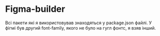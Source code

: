 # Figma-builder
Всі пакети які я використовував знаходяться у package.json файлі.
У фігмі був другий font-family, якого не було на гугл фонтс, я взяв інший.

